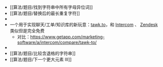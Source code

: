- [[算法/题目/找到字符串中所有字母异位词]]
- [[算法/题目/替换后的最长重复字符]]
-
- 一个用于实现聊天/工单/知识库的新玩意：[tawk.to](https://tawk.to/)，和 [Intercom](https://www.intercom.com/) 、 [Zendesk](https://www.zendesk.com) 类似但是完全免费
	- 对比：https://www.getapp.com/marketing-software/a/intercom/compare/tawk-to/
-
- [[算法/题目/比较含退格的字符串]]
- [[算法/题目/下一个更大元素 III]]